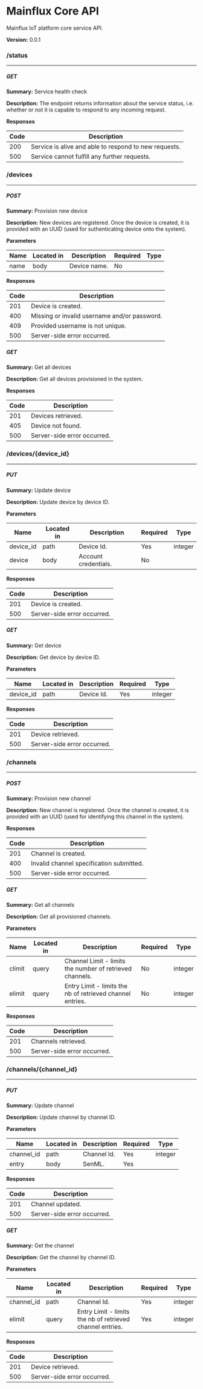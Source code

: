 Mainflux Core API
=================
Mainflux IoT platform core service API.

**Version:** 0.0.1

### /status
---
##### ***GET***
**Summary:** Service health check

**Description:** The endpoint returns information about the service status, i.e. whether
or not it is capable to respond to any incoming request.


**Responses**

| Code | Description |
| ---- | ----------- |
| 200 | Service is alive and able to respond to new requests. |
| 500 | Service cannot fulfill any further requests. |

### /devices
---
##### ***POST***
**Summary:** Provision new device

**Description:** New devices are registered. Once the device is created,
it is provided with an UUID (used for suthenticating device onto the system).


**Parameters**

| Name | Located in | Description | Required | Type |
| ---- | ---------- | ----------- | -------- | ---- |
| name | body | Device name. | No |  |

**Responses**

| Code | Description |
| ---- | ----------- |
| 201 | Device is created. |
| 400 | Missing or invalid username and/or password. |
| 409 | Provided username is not unique. |
| 500 | Server-side error occurred. |

##### ***GET***
**Summary:** Get all devices

**Description:** Get all devices provisioned in the system.


**Responses**

| Code | Description |
| ---- | ----------- |
| 201 | Devices retrieved. |
| 405 | Device not found. |
| 500 | Server-side error occurred. |

### /devices/{device_id}
---
##### ***PUT***
**Summary:** Update device

**Description:** Update device by device ID. 


**Parameters**

| Name | Located in | Description | Required | Type |
| ---- | ---------- | ----------- | -------- | ---- |
| device_id | path | Device Id. | Yes | integer |
| device | body | Account credentials. | No |  |

**Responses**

| Code | Description |
| ---- | ----------- |
| 201 | Device is created. |
| 500 | Server-side error occurred. |

##### ***GET***
**Summary:** Get device

**Description:** Get device by device ID.


**Parameters**

| Name | Located in | Description | Required | Type |
| ---- | ---------- | ----------- | -------- | ---- |
| device_id | path | Device Id. | Yes | integer |

**Responses**

| Code | Description |
| ---- | ----------- |
| 201 | Device retrieved. |
| 500 | Server-side error occurred. |

### /channels
---
##### ***POST***
**Summary:** Provision new channel

**Description:** New channel is registered. Once the channel is created,
it is provided with an UUID (used for identifying this channel in the system).


**Responses**

| Code | Description |
| ---- | ----------- |
| 201 | Channel is created. |
| 400 | Invalid channel specification submitted. |
| 500 | Server-side error occurred. |

##### ***GET***
**Summary:** Get all channels

**Description:** Get all provisioned channels.


**Parameters**

| Name | Located in | Description | Required | Type |
| ---- | ---------- | ----------- | -------- | ---- |
| climit | query | Channel Limit - limits the number of retrieved channels. | No | integer |
| elimit | query | Entry Limit - limits the nb of retrieved channel entries. | No | integer |

**Responses**

| Code | Description |
| ---- | ----------- |
| 201 | Channels retrieved. |
| 500 | Server-side error occurred. |

### /channels/{channel_id}
---
##### ***PUT***
**Summary:** Update channel

**Description:** Update channel by channel ID.


**Parameters**

| Name | Located in | Description | Required | Type |
| ---- | ---------- | ----------- | -------- | ---- |
| channel_id | path | Channel Id. | Yes | integer |
| entry | body | SenML. | Yes |  |

**Responses**

| Code | Description |
| ---- | ----------- |
| 201 | Channel updated. |
| 500 | Server-side error occurred. |

##### ***GET***
**Summary:** Get the channel

**Description:** Get the channel by channel ID.


**Parameters**

| Name | Located in | Description | Required | Type |
| ---- | ---------- | ----------- | -------- | ---- |
| channel_id | path | Channel Id. | Yes | integer |
| elimit | query | Entry Limit - limits the nb of retrieved channel entries. | Yes | integer |

**Responses**

| Code | Description |
| ---- | ----------- |
| 201 | Device retrieved. |
| 500 | Server-side error occurred. |
